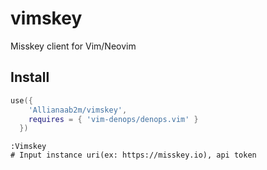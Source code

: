# vimskey
Misskey client for Vim/Neovim

## Install
```lua
use({
    'Allianaab2m/vimskey',
    requires = { 'vim-denops/denops.vim' }
  })
```

```vim
:Vimskey
# Input instance uri(ex: https://misskey.io), api token
```
